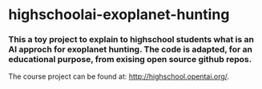 # highschoolai-exoplanet-hunting

### This a toy project to explain to highschool students what is an AI approch for exoplanet hunting. The code is adapted, for an educational purpose, from exising open source github repos.

The course project can be found at: http://highschool.opentai.org/.
